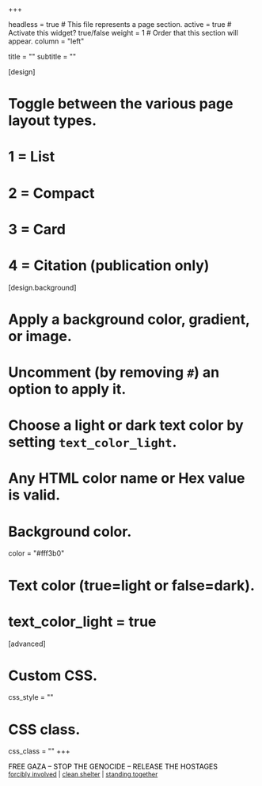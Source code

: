 +++

headless = true  # This file represents a page section.
active = true  # Activate this widget? true/false
weight = 1  # Order that this section will appear.
column = "left"
  
title = ""
subtitle = ""

[design]
  # Toggle between the various page layout types.
  #   1 = List
  #   2 = Compact
  #   3 = Card
  #   4 = Citation (publication only)


[design.background]
  # Apply a background color, gradient, or image.
  #   Uncomment (by removing `#`) an option to apply it.
  #   Choose a light or dark text color by setting `text_color_light`.
  #   Any HTML color name or Hex value is valid.
  
  # Background color.
  color = "#fff3b0"

  # Text color (true=light or false=dark).
  # text_color_light = true  
  
[advanced]
 # Custom CSS. 
 css_style = ""
 
 # CSS class.
 css_class = ""
+++

<div id="banner" border-bottom: 1px solid #ccc; padding: 12px; text-align: center; font-weight: 600; font-size: 1rem;">
  <span style="color: #000;">FREE GAZA – STOP THE GENOCIDE – RELEASE THE HOSTAGES</span>
  <br>
  <span style="font-weight: normal; font-size: 0.9em;">
    <a href="https://www.thedailyfile.org/forcibly-involved" target="_blank">forcibly involved</a> |
    <a href="https://www.cleanshelter.org/" target="_blank">clean shelter</a> |
    <a href="https://www.standing-together.org/en" target="_blank">standing together</a>
  </span>
</div>



